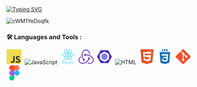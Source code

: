 [![Typing SVG](https://readme-typing-svg.herokuapp.com?font=TT+Lakes&size=40&pause=1000&color=0FDFC8&background=28FFA000&multiline=true&width=1000&lines=I+admit+nothing+but+my+sadness+that+you're+gone)](https://git.io/typing-svg)

![cWM1YeDoqfk](https://user-images.githubusercontent.com/72487714/204937762-06bea86d-9deb-47dc-b382-6189df4b7515.jpg)
### :hammer_and_wrench: Languages and Tools :
<div>
  <img src="https://github.com/devicons/devicon/blob/master/icons/javascript/javascript-original.svg" title="JavaScript" alt="JavaScript" width="40" height="40"/>&nbsp;
  <img src="https://user-images.githubusercontent.com/72487714/204940707-331f028d-b140-45c4-9b57-897d071738f1.png" title="JavaScript" alt="JavaScript" width="40" height="40"/>&nbsp;
  <img src="https://github.com/devicons/devicon/blob/master/icons/react/react-original-wordmark.svg" title="React" alt="React" width="40" height="40"/>&nbsp;
  <img src="https://github.com/devicons/devicon/blob/master/icons/redux/redux-original.svg" title="Redux" alt="Redux " width="40" height="40"/>&nbsp;
  <img src="https://github.com/devicons/devicon/blob/master/icons/eslint/eslint-original.svg" title="Git" **alt="Git" width="40" height="40"/>&nbsp;
  <img src="https://user-images.githubusercontent.com/72487714/204940105-ff1fba89-4c42-4f62-aeec-aa92beeed0fd.png" title="HTML5" alt="HTML" width="40"height="40"/>&nbsp;
  <img src="https://github.com/devicons/devicon/blob/master/icons/html5/html5-original.svg" title="HTML5" alt="HTML" width="40" height="40"/>&nbsp;
  <img src="https://github.com/devicons/devicon/blob/master/icons/css3/css3-plain-wordmark.svg"  title="CSS3" alt="CSS" width="40" height="40"/>&nbsp;
  <img src="https://github.com/devicons/devicon/blob/master/icons/git/git-original.svg" title="Git" **alt="Git" width="40" height="40"/>&nbsp;
  <img src="https://github.com/devicons/devicon/blob/master/icons/figma/figma-original.svg" title="Git" **alt="Git" width="40" height="40"/>&nbsp;
  
</div>


